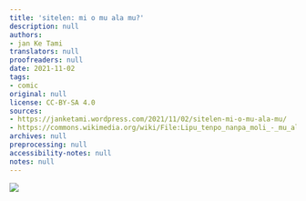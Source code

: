 ```yaml
---
title: 'sitelen: mi o mu ala mu?'
description: null
authors:
- jan Ke Tami
translators: null
proofreaders: null
date: 2021-11-02
tags:
- comic
original: null
license: CC-BY-SA 4.0
sources:
- https://janketami.wordpress.com/2021/11/02/sitelen-mi-o-mu-ala-mu/
- https://commons.wikimedia.org/wiki/File:Lipu_tenpo_nanpa_moli_-_mu_ala_mu.png
archives: null
preprocessing: null
accessibility-notes: null
notes: null
---
```


![](https://upload.wikimedia.org/wikipedia/commons/f/f5/Lipu_tenpo_nanpa_moli_-_mu_ala_mu.png)